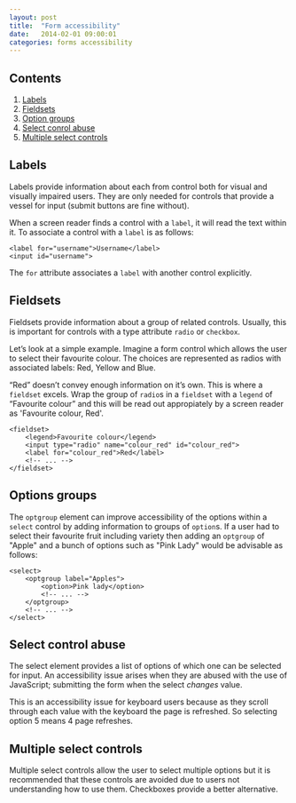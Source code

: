 ```yaml
---
layout: post
title:  "Form accessibility"
date:   2014-02-01 09:00:01
categories: forms accessibility
---
```


## Contents

1. [Labels](#labels)
2. [Fieldsets](#fieldsets)
3. [Option groups](#optionGroups)
4. [Select conrol abuse](#selectControlAbuse)
5. [Multiple select controls](#multipleSelect)


<a name="labels"></a>
## Labels

Labels provide information about each from control both for visual and visually impaired users. They are only needed for controls that provide a vessel for input (submit buttons are fine without).

When a screen reader finds a control with a `label`, it will read the text within it. To associate a control with a `label` is as follows:

	<label for="username">Username</label>
	<input id="username">

The `for` attribute associates a `label` with another control explicitly.

<a name="fieldsets"></a>
## Fieldsets

Fieldsets provide information about a group of related controls. Usually, this is important for controls with a type attribute `radio` or `checkbox`.

Let’s look at a simple example. Imagine a form control which allows the user to select their favourite colour. The choices are represented as radios with associated labels: Red, Yellow and Blue.

“Red” doesn’t convey enough information on it’s own. This is where a `fieldset` excels. Wrap the group of `radio`s in a `fieldset` with a `legend` of “Favourite colour” and this will be read out appropiately by a screen reader as 'Favourite colour, Red'.

	<fieldset>
		<legend>Favourite colour</legend>
		<input type="radio" name="colour_red" id="colour_red">
		<label for="colour_red">Red</label>
		<!-- ... -->
	</fieldset>

<a name="optionGroups"></a>
## Options groups

The `optgroup` element can improve accessibility of the options within a `select` control by adding information to groups of `option`s. If a user had to select their favourite fruit including variety then adding an `optgroup` of "Apple" and a bunch of options such as "Pink Lady" would be advisable as follows:

	<select>
		<optgroup label="Apples">
			<option>Pink lady</option>
			<!-- ... -->
		</optgroup>
		<!-- ... -->
	</select>

<a name="selectControlAbuse"></a>
## Select control abuse

The select element provides a list of options of which one can be selected for input. An accessibility issue arises when they are abused with the use of JavaScript; submitting the form when the select *changes* value.

This is an accessibility issue for keyboard users because as they scroll through each value with the keyboard the page is refreshed. So selecting option 5 means 4 page refreshes.

<a name="multipleSelect"></a>
## Multiple select controls

Multiple select controls allow the user to select multiple options but it is recommended that these controls are avoided due to users not understanding how to use them. Checkboxes provide a better alternative.
